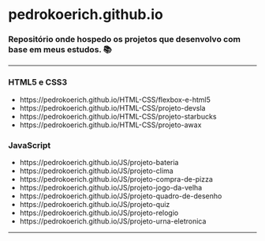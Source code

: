 <h1>pedrokoerich.github.io</h1>
<h3>Repositório onde hospedo os projetos que desenvolvo com base em meus estudos. 📚</h3>
<hr>
<h3>HTML5 e CSS3</h3>
<ul>
  <li>https://pedrokoerich.github.io/HTML-CSS/flexbox-e-html5</li>
  <li>https://pedrokoerich.github.io/HTML-CSS/projeto-devsla</li>
  <li>https://pedrokoerich.github.io/HTML-CSS/projeto-starbucks</li>
  <li>https://pedrokoerich.github.io/HTML-CSS/projeto-awax</li>
</ul>
<h3>JavaScript</h3>
<ul>
  <li>https://pedrokoerich.github.io/JS/projeto-bateria</li>
  <li>https://pedrokoerich.github.io/JS/projeto-clima</li>
  <li>https://pedrokoerich.github.io/JS/projeto-compra-de-pizza</li>
  <li>https://pedrokoerich.github.io/JS/projeto-jogo-da-velha</li>
  <li>https://pedrokoerich.github.io/JS/projeto-quadro-de-desenho</li>
  <li>https://pedrokoerich.github.io/JS/projeto-quiz</li>
  <li>https://pedrokoerich.github.io/JS/projeto-relogio</li>
  <li>https://pedrokoerich.github.io/JS/projeto-urna-eletronica</li>
</ul>
<hr>

